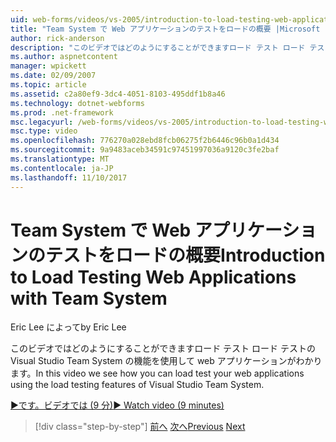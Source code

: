```yaml
---
uid: web-forms/videos/vs-2005/introduction-to-load-testing-web-applications-with-team-system
title: "Team System で Web アプリケーションのテストをロードの概要 |Microsoft ドキュメント"
author: rick-anderson
description: "このビデオではどのようにすることができますロード テスト ロード テストの Visual Studio Team System の機能を使用して web アプリケーションがわかります。"
ms.author: aspnetcontent
manager: wpickett
ms.date: 02/09/2007
ms.topic: article
ms.assetid: c2a80ef9-3dc4-4051-8103-495ddf1b8a46
ms.technology: dotnet-webforms
ms.prod: .net-framework
msc.legacyurl: /web-forms/videos/vs-2005/introduction-to-load-testing-web-applications-with-team-system
msc.type: video
ms.openlocfilehash: 776270a028ebd8fcb06275f2b6446c96b0a1d434
ms.sourcegitcommit: 9a9483aceb34591c97451997036a9120c3fe2baf
ms.translationtype: MT
ms.contentlocale: ja-JP
ms.lasthandoff: 11/10/2017
---
```

<a name="introduction-to-load-testing-web-applications-with-team-system"></a><span data-ttu-id="711e5-103">Team System で Web アプリケーションのテストをロードの概要</span><span class="sxs-lookup"><span data-stu-id="711e5-103">Introduction to Load Testing Web Applications with Team System</span></span>
====================
<span data-ttu-id="711e5-104">Eric Lee によって</span><span class="sxs-lookup"><span data-stu-id="711e5-104">by Eric Lee</span></span>

<span data-ttu-id="711e5-105">このビデオではどのようにすることができますロード テスト ロード テストの Visual Studio Team System の機能を使用して web アプリケーションがわかります。</span><span class="sxs-lookup"><span data-stu-id="711e5-105">In this video we see how you can load test your web applications using the load testing features of Visual Studio Team System.</span></span>

[<span data-ttu-id="711e5-106">&#9654;です。ビデオでは (9 分)</span><span class="sxs-lookup"><span data-stu-id="711e5-106">&#9654; Watch video (9 minutes)</span></span>](https://channel9.msdn.com/Blogs/ASP-NET-Site-Videos/introduction-to-load-testing-web-applications-with-team-system)

>[!div class="step-by-step"]
<span data-ttu-id="711e5-107">[前へ](introduction-to-testing-web-applications-with-team-system.md)
[次へ](introduction-to-manual-testing-with-team-system.md)</span><span class="sxs-lookup"><span data-stu-id="711e5-107">[Previous](introduction-to-testing-web-applications-with-team-system.md)
[Next](introduction-to-manual-testing-with-team-system.md)</span></span>
